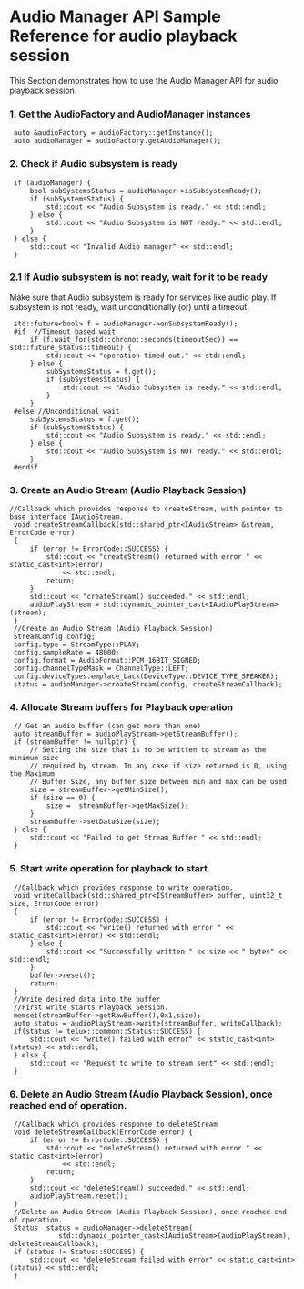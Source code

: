 # Audio Manager API Sample Reference for audio playback session

This Section demonstrates how to use the Audio Manager API for audio playback session.

### 1. Get the AudioFactory and AudioManager instances

   ~~~~~~{.cpp}
    auto &audioFactory = audioFactory::getInstance();
    auto audioManager = audioFactory.getAudioManager();
   ~~~~~~

### 2. Check if Audio subsystem is ready

   ~~~~~~{.cpp}
    if (audioManager) {
        bool subSystemsStatus = audioManager->isSubsystemReady();
        if (subSystemsStatus) {
            std::cout << "Audio Subsystem is ready." << std::endl;
        } else {
            std::cout << "Audio Subsystem is NOT ready." << std::endl;
        }
    } else {
        std::cout << "Invalid Audio manager" << std::endl;
    }
   ~~~~~~

### 2.1 If Audio subsystem is not ready, wait for it to be ready

Make sure that Audio subsystem is ready for services like audio play.
If subsystem is not ready, wait unconditionally (or) until a timeout.

   ~~~~~~{.cpp}
    std::future<bool> f = audioManager->onSubsystemReady();
    #if  //Timeout based wait
        if (f.wait_for(std::chrono::seconds(timeoutSec)) == std::future_status::timeout) {
            std::cout << "operation timed out." << std::endl;
        } else {
            subSystemsStatus = f.get();
            if (subSystemsStatus) {
                std::cout << "Audio Subsystem is ready." << std::endl;
            }
        }
    #else //Unconditional wait
        subSystemsStatus = f.get();
        if (subSystemsStatus) {
            std::cout << "Audio Subsystem is ready." << std::endl;
        } else {
            std::cout << "Audio Subsystem is NOT ready." << std::endl;
        }
    #endif
   ~~~~~~

### 3. Create an Audio Stream (Audio Playback Session)
   ~~~~~~{.cpp}
   //Callback which provides response to createStream, with pointer to base interface IAudioStream.
    void createStreamCallback(std::shared_ptr<IAudioStream> &stream, ErrorCode error)
    {
        if (error != ErrorCode::SUCCESS) {
            std::cout << "createStream() returned with error " << static_cast<int>(error)
                << std::endl;
            return;
        }
        std::cout << "createStream() succeeded." << std::endl;
        audioPlayStream = std::dynamic_pointer_cast<IAudioPlayStream>(stream);
    }
    //Create an Audio Stream (Audio Playback Session)
    StreamConfig config;
    config.type = StreamType::PLAY;
    config.sampleRate = 48000;
    config.format = AudioFormat::PCM_16BIT_SIGNED;
    config.channelTypeMask = ChannelType::LEFT;
    config.deviceTypes.emplace_back(DeviceType::DEVICE_TYPE_SPEAKER);
    status = audioManager->createStream(config, createStreamCallback);
   ~~~~~~

### 4. Allocate Stream buffers for Playback operation
   ~~~~~~{.cpp}
    // Get an audio buffer (can get more than one)
    auto streamBuffer = audioPlayStream->getStreamBuffer();
    if (streamBuffer != nullptr) {
        // Setting the size that is to be written to stream as the minimum size
        // required by stream. In any case if size returned is 0, using the Maximum
        // Buffer Size, any buffer size between min and max can be used
        size = streamBuffer->getMinSize();
        if (size == 0) {
            size =  streamBuffer->getMaxSize();
        }
        streamBuffer->setDataSize(size);
    } else {
        std::cout << "Failed to get Stream Buffer " << std::endl;
    }
   ~~~~~~

### 5. Start write operation for playback to start
   ~~~~~~{.cpp}
    //Callback which provides response to write operation.
    void writeCallback(std::shared_ptr<IStreamBuffer> buffer, uint32_t size, ErrorCode error)
    {
        if (error != ErrorCode::SUCCESS) {
            std::cout << "write() returned with error " << static_cast<int>(error) << std::endl;
        } else {
            std::cout << "Successfully written " << size << " bytes" << std::endl;
        }
        buffer->reset();
        return;
    }
    //Write desired data into the buffer
    //First write starts Playback Session.
    memset(streamBuffer->getRawBuffer(),0x1,size);
    auto status = audioPlayStream->write(streamBuffer, writeCallback);
    if(status != telux::common::Status::SUCCESS) {
        std::cout << "write() failed with error" << static_cast<int>(status) << std::endl;
    } else {
        std::cout << "Request to write to stream sent" << std::endl;
    }
   ~~~~~~
### 6. Delete an Audio Stream (Audio Playback Session), once reached end of operation.
   ~~~~~~{.cpp}
    //Callback which provides response to deleteStream
    void deleteStreamCallback(ErrorCode error) {
        if (error != ErrorCode::SUCCESS) {
            std::cout << "deleteStream() returned with error " << static_cast<int>(error)
                << std::endl;
            return;
        }
        std::cout << "deleteStream() succeeded." << std::endl;
        audioPlayStream.reset();
    }
    //Delete an Audio Stream (Audio Playback Session), once reached end of operation.
    Status  status = audioManager->deleteStream(
               std::dynamic_pointer_cast<IAudioStream>(audioPlayStream), deleteStreamCallback);
    if (status != Status::SUCCESS) {
        std::cout << "deleteStream failed with error" << static_cast<int>(status) << std::endl;
    }
   ~~~~~~
